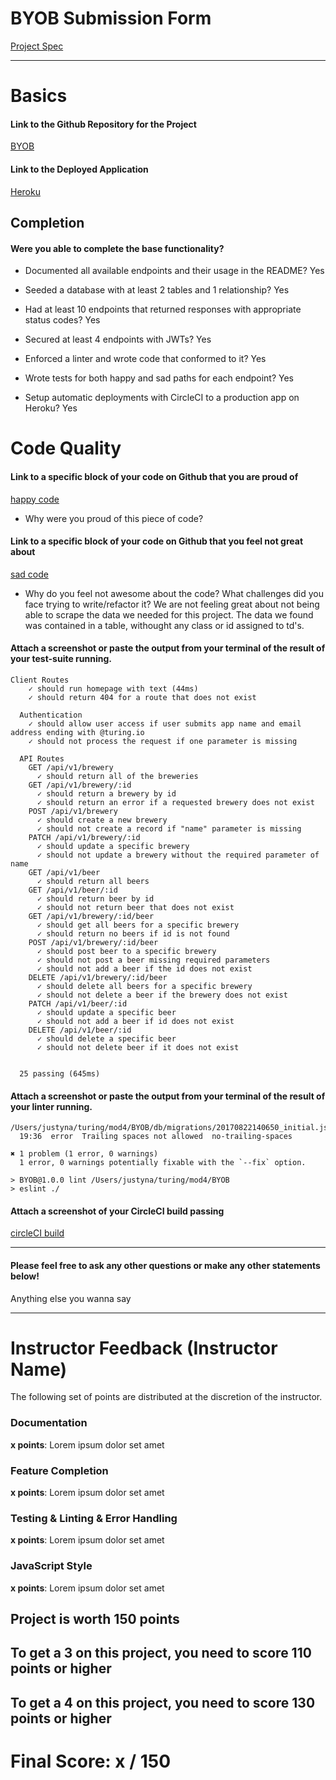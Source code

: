# BYOB Submission Form

[Project Spec](http://frontend.turing.io/projects/build-your-own-backend.html)

------

# Basics

#### Link to the Github Repository for the Project
[BYOB](https://github.com/JustynaField/BYOB)

#### Link to the Deployed Application
[Heroku](https://jw-byob.herokuapp.com/)


## Completion

#### Were you able to complete the base functionality?

* Documented all available endpoints and their usage in the README?
Yes

* Seeded a database with at least 2 tables and 1 relationship?
Yes

* Had at least 10 endpoints that returned responses with appropriate status codes?
Yes

* Secured at least 4 endpoints with JWTs?
Yes

* Enforced a linter and wrote code that conformed to it?
Yes

* Wrote tests for both happy and sad paths for each endpoint?
Yes

* Setup automatic deployments with CircleCI to a production app on Heroku?
Yes

# Code Quality

#### Link to a specific block of your code on Github that you are proud of
[happy code](https://github.com/JustynaField/BYOB/blob/master/test/routes.spec.js)

* Why were you proud of this piece of code?

#### Link to a specific block of your code on Github that you feel not great about
[sad code](https://github.com/JustynaField/BYOB/blob/master/data.js)

* Why do you feel not awesome about the code? What challenges did you face trying to write/refactor it?
We are not feeling great about not being able to scrape the data we needed for this project. The data we found was contained in a table, withought any class or id assigned to td's.

#### Attach a screenshot or paste the output from your terminal of the result of your test-suite running.

```
Client Routes
    ✓ should run homepage with text (44ms)
    ✓ should return 404 for a route that does not exist

  Authentication
    ✓ should allow user access if user submits app name and email address ending with @turing.io
    ✓ should not process the request if one parameter is missing

  API Routes
    GET /api/v1/brewery
      ✓ should return all of the breweries
    GET /api/v1/brewery/:id
      ✓ should return a brewery by id
      ✓ should return an error if a requested brewery does not exist
    POST /api/v1/brewery
      ✓ should create a new brewery
      ✓ should not create a record if "name" parameter is missing
    PATCH /api/v1/brewery/:id
      ✓ should update a specific brewery
      ✓ should not update a brewery without the required parameter of name
    GET /api/v1/beer
      ✓ should return all beers
    GET /api/v1/beer/:id
      ✓ should return beer by id
      ✓ should not return beer that does not exist
    GET /api/v1/brewery/:id/beer
      ✓ should get all beers for a specific brewery
      ✓ should return no beers if id is not found
    POST /api/v1/brewery/:id/beer
      ✓ should post beer to a specific brewery
      ✓ should not post a beer missing required parameters
      ✓ should not add a beer if the id does not exist 
    DELETE /api/v1/brewery/:id/beer
      ✓ should delete all beers for a specific brewery
      ✓ should not delete a beer if the brewery does not exist
    PATCH /api/v1/beer/:id
      ✓ should update a specific beer
      ✓ should not add a beer if id does not exist
    DELETE /api/v1/beer/:id
      ✓ should delete a specific beer
      ✓ should not delete beer if it does not exist


  25 passing (645ms)
```

#### Attach a screenshot or paste the output from your terminal of the result of your linter running.

```
/Users/justyna/turing/mod4/BYOB/db/migrations/20170822140650_initial.js
  19:36  error  Trailing spaces not allowed  no-trailing-spaces

✖ 1 problem (1 error, 0 warnings)
  1 error, 0 warnings potentially fixable with the `--fix` option.
```
```
> BYOB@1.0.0 lint /Users/justyna/turing/mod4/BYOB
> eslint ./
```

#### Attach a screenshot of your CircleCI build passing

[circleCI build]()

-----

#### Please feel free to ask any other questions or make any other statements below!

Anything else you wanna say

-----


# Instructor Feedback (Instructor Name)

The following set of points are distributed at the discretion of the instructor.

### Documentation

**x points**: Lorem ipsum dolor set amet

### Feature Completion

**x points**: Lorem ipsum dolor set amet

### Testing & Linting & Error Handling

**x points**: Lorem ipsum dolor set amet

### JavaScript Style

**x points**: Lorem ipsum dolor set amet


## Project is worth 150 points

## To get a 3 on this project, you need to score 110 points or higher
## To get a 4 on this project, you need to score 130 points or higher

# Final Score: x / 150
